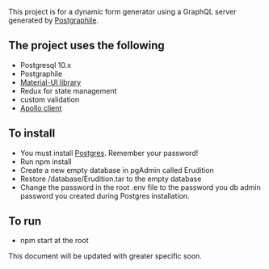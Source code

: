 This project is for a dynamic form generator using a GraphQL server generated by [Postgraphile](https://www.graphile.org/).

## The project uses the following
- Postgresql 10.x
- Postgraphile
- [Material-UI library](https://material-ui.com/) 
- Redux for state management
- custom validation
- [Apollo client](https://www.apollographql.com/docs/react/)

## To install
- You must install [Postgres](http://www.postgresqltutorial.com/install-postgresql/). Remember your password!
- Run npm install
- Create a new empty database in pgAdmin called Erudition
- Restore /database/Erudition.tar to the empty database
- Change the password in the root .env file to the password you db admin password you created during Postgres installation.

## To run
- npm start at the root

This document will be updated with greater specific soon.